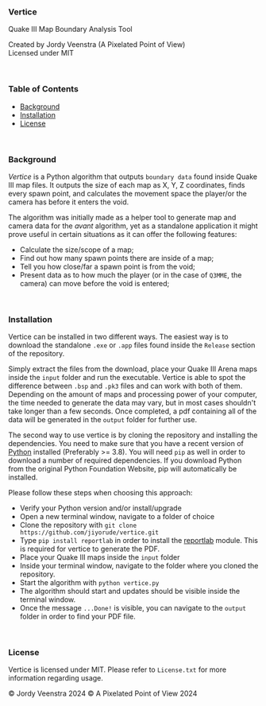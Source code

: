 ### Vertice
Quake III Map Boundary Analysis Tool
<br/>

Created by Jordy Veenstra (A Pixelated Point of View)<br/>
Licensed under MIT

<br/>

### Table of Contents

* [Background](#background)
* [Installation](#installation)
* [License](#license)

<br/>

### Background
*Vertice* is a Python algorithm that outputs `boundary data` found inside Quake III map files. It outputs the size of each map as X, Y, Z coordinates, finds every spawn point, and calculates the movement space the player/or the camera has before it enters the void.

The algorithm was initially made as a helper tool to generate map and camera data for the *avant* algorithm, yet as a standalone application it might prove useful in certain situations as it can offer the following features:

* Calculate the size/scope of a map;
* Find out how many spawn points there are inside of a map;
* Tell you how close/far a spawn point is from the void;
* Present data as to how much the player (or in the case of `Q3MME`, the camera) can move before the void is entered;

<br/>

### Installation
Vertice can be installed in two different ways. The easiest way is to download the standalone `.exe` or `.app` files found inside the `Release` section of the repository.

Simply extract the files from the download, place your Quake III Arena maps inside the `input` folder and run the executable. Vertice is able to spot the difference between `.bsp` and `.pk3` files and can work with both of them. Depending on the amount of maps and processing power of your computer, the time needed to generate the data may vary, but in most cases shouldn't take longer than a few seconds. Once completed, a pdf containing all of the data will be generated in the `output` folder for further use.

The second way to use vertice is by cloning the repository and installing the dependencies. You need to make sure that you have a recent version of [Python](https://www.python.org/downloads/) installed (Preferably >= 3.8). You will need `pip` as well in order to download a number of required dependencies. If you download Python from the original Python Foundation Website, pip will automatically be installed.

Please follow these steps when choosing this approach:
* Verify your Python version and/or install/upgrade
* Open a new terminal window, navigate to a folder of choice
* Clone the repository with `git clone https://github.com/jiyorude/vertice.git`
* Type `pip install reportlab` in order to install the [reportlab](https://pypi.org/project/reportlab/) module. This is required for vertice to generate the PDF.
* Place your Quake III maps inside the `input` folder
* Inside your terminal window, navigate to the folder where you cloned the repository.
* Start the algorithm with `python vertice.py`
* The algorithm should start and updates should be visible inside the terminal window.
* Once the message `...Done!` is visible, you can navigate to the `output` folder in order to find your PDF file.

<br/>

### License
Vertice is licensed under MIT. Please refer to `License.txt` for more information regarding usage.

&copy; Jordy Veenstra 2024
&copy; A Pixelated Point of View 2024
